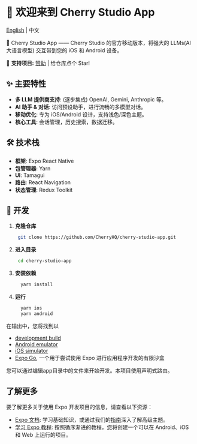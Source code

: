 # 🍒 欢迎来到 Cherry Studio App

[English](./README.md) | 中文

🍒 Cherry Studio App —— Cherry Studio 的官方移动版本，将强大的 LLMs(AI 大语言模型) 交互带到您的 iOS 和 Android 设备。

🌟 **支持项目:** [赞助](https://github.com/CherryHQ/cherry-studio/blob/main/docs/sponsor.md) | 给仓库点个 Star!

## ✨ 主要特性

- **多 LLM 提供商支持**: (逐步集成) OpenAI, Gemini, Anthropic 等。
- **AI 助手 & 对话**: 访问预设助手，进行流畅的多模型对话。
- **移动优化**: 专为 iOS/Android 设计，支持浅色/深色主题。
- **核心工具**: 会话管理，历史搜索，数据迁移。

## 🛠️ 技术栈

- **框架**: Expo React Native
- **包管理器**: Yarn
- **UI**: Tamagui
- **路由**: React Navigation
- **状态管理**: Redux Toolkit

## 🚀 开发

1. **克隆仓库**

   ```bash
    git clone https://github.com/CherryHQ/cherry-studio-app.git
   ```

2. **进入目录**

   ```bash
    cd cherry-studio-app
   ```

3. **安装依赖**

   ```bash
     yarn install
   ```

4. **运行**

   ```bash
     yarn ios
     yarn android
   ```

在输出中，您将找到以

- [development build](https://docs.expo.dev/develop/development-builds/introduction/)
- [Android emulator](https://docs.expo.dev/workflow/android-studio-emulator/)
- [iOS simulator](https://docs.expo.dev/workflow/ios-simulator/)
- [Expo Go](https://expo.dev/go), 一个用于尝试使用 Expo 进行应用程序开发的有限沙盒

您可以通过编辑app目录中的文件来开始开发。本项目使用声明式路由。

## 了解更多

要了解更多关于使用 Expo 开发项目的信息，请查看以下资源：

- [Expo 文档](https://docs.expo.dev/): 学习基础知识，或通过我们的[指南](https://docs.expo.dev/guides)深入了解高级主题。
- [学习 Expo 教程](https://docs.expo.dev/tutorial/introduction/): 按照循序渐进的教程，您将创建一个可以在 Android、iOS 和 Web 上运行的项目。
